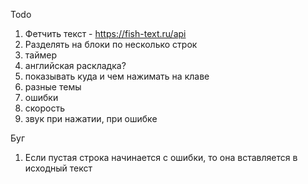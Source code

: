 Todo

1. Фетчить текст - https://fish-text.ru/api
2. Разделять на блоки по несколько строк
3. таймер
4. английская раскладка?
5. показывать куда и чем нажимать на клаве
6. разные темы
7. ошибки
8. скорость
9. звук при нажатии, при ошибке

Буг

1. Если пустая строка начинается с ошибки, то она вставляется в исходный текст
